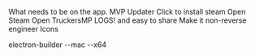 What needs to be on the app. MVP
Updater
Click to install steam
Open Steam
Open TruckersMP
LOGS! and easy to share
Make it non-reverse engineer
Icons


electron-builder --mac --x64 